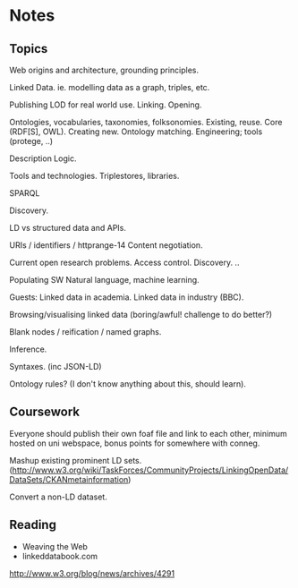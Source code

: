 # Notes

## Topics

Web origins and architecture, grounding principles.

Linked Data.
ie. modelling data as a graph, triples, etc.

Publishing LOD for real world use.
Linking.
Opening.

Ontologies, vocabularies, taxonomies, folksonomies.
Existing, reuse. Core (RDF[S], OWL).
Creating new.
Ontology matching.
Engineering; tools (protege, ..)

Description Logic.

Tools and technologies.
Triplestores, libraries.

SPARQL

Discovery.

LD vs structured data and APIs.

URIs / identifiers / httprange-14
Content negotiation.

Current open research problems.
Access control.
Discovery.
..

Populating SW
Natural language, machine learning.

Guests:
Linked data in academia.
Linked data in industry (BBC).

Browsing/visualising linked data (boring/awful! challenge to do better?)

Blank nodes / reification / named graphs.

Inference.

Syntaxes. (inc JSON-LD)

Ontology rules? (I don't know anything about this, should learn).

## Coursework

Everyone should publish their own foaf file and link to each other, minimum hosted on uni webspace, bonus points for somewhere with conneg.

Mashup existing prominent LD sets.
 (http://www.w3.org/wiki/TaskForces/CommunityProjects/LinkingOpenData/DataSets/CKANmetainformation)

Convert a non-LD dataset.

## Reading

* Weaving the Web
* linkeddatabook.com

http://www.w3.org/blog/news/archives/4291
